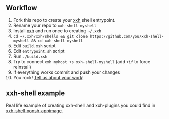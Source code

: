## Workflow

1. Fork this repo to create your [xxh](https://github.com/xxh/xxh) shell entrypoint.
2. Rename your repo to `xxh-shell-myshell`
3. Install [xxh](https://github.com/xxh/xxh) and run once to creating `~/.xxh`
4. `cd ~/.xxh/xxh/shells && git clone https://github.com/you/xxh-shell-myshell && cd xxh-shell-myshell`
5. Edit `build.xsh` script
6. Edit `entrypoint.sh` script
7. Run `./build.xsh`
8. Try to connect `xxh myhost +s xxh-shell-myshell` (add `+if` to force reinstall)
9. If everything works commit and push your changes
10. You rock! [Tell us about your work](https://gitter.im/xonssh-xxh/community)!

## xxh-shell example

Real life example of creating xxh-shell and xxh-plugins you could find in [xxh-shell-xonsh-appimage](https://github.com/xxh/xxh-shell-xonsh-appimage).
